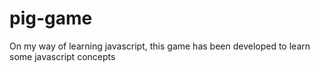 # pig-game
On my way of learning javascript, this game has been developed to learn some javascript concepts

